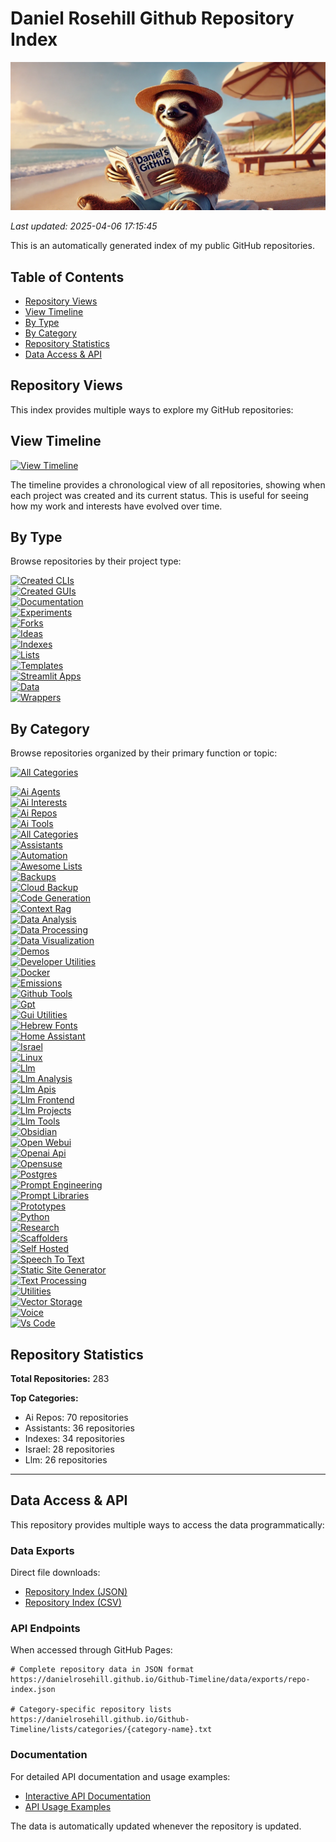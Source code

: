 # Daniel Rosehill Github Repository Index

![Banner](banners/index.png)

*Last updated: 2025-04-06 17:15:45*

This is an automatically generated index of my public GitHub repositories.

## Table of Contents
- [Repository Views](#repository-views)
- [View Timeline](#view-timeline)
- [By Type](#by-type)
- [By Category](#by-category)
- [Repository Statistics](#repository-statistics)
- [Data Access & API](#data-access--api)

## Repository Views

This index provides multiple ways to explore my GitHub repositories:

## View Timeline
[![View Timeline](https://img.shields.io/badge/Timeline-4285F4?style=for-the-badge&logo=github&logoColor=white)](timeline.md)

The timeline provides a chronological view of all repositories, showing when each project was created and its current status. This is useful for seeing how my work and interests have evolved over time.

## By Type
Browse repositories by their project type:

[![Created CLIs](https://img.shields.io/badge/Created_CLIs-0D47A1?style=for-the-badge&logo=github)](sections/created-clis.md)<br>[![Created GUIs](https://img.shields.io/badge/Created_GUIs-0D47A1?style=for-the-badge&logo=github)](sections/created-guis.md)<br>[![Documentation](https://img.shields.io/badge/Documentation-0D47A1?style=for-the-badge&logo=github)](sections/documentation.md)<br>[![Experiments](https://img.shields.io/badge/Experiments-0D47A1?style=for-the-badge&logo=github)](sections/experiments.md)<br>[![Forks](https://img.shields.io/badge/Forks-0D47A1?style=for-the-badge&logo=github)](sections/forks.md)<br>[![Ideas](https://img.shields.io/badge/Ideas-0D47A1?style=for-the-badge&logo=github)](sections/ideas.md)<br>[![Indexes](https://img.shields.io/badge/Indexes-0D47A1?style=for-the-badge&logo=github)](sections/indexes.md)<br>[![Lists](https://img.shields.io/badge/Lists-0D47A1?style=for-the-badge&logo=github)](sections/lists.md)<br>[![Templates](https://img.shields.io/badge/Templates-0D47A1?style=for-the-badge&logo=github)](sections/templates.md)<br>[![Streamlit Apps](https://img.shields.io/badge/Streamlit_Apps-0D47A1?style=for-the-badge&logo=github)](sections/streamlit-apps.md)<br>[![Data](https://img.shields.io/badge/Data-0D47A1?style=for-the-badge&logo=github)](sections/data.md)<br>[![Wrappers](https://img.shields.io/badge/Wrappers-0D47A1?style=for-the-badge&logo=github)](sections/wrappers.md)

## By Category
Browse repositories organized by their primary function or topic:

[![All Categories](https://img.shields.io/badge/All_Categories-FF5722?style=for-the-badge&logo=github&logoColor=white)](sections/all-categories.md)

[![Ai Agents](https://img.shields.io/badge/Ai_Agents-2ea44f?style=for-the-badge&logo=github)](sections/ai-agents.md)<br>[![Ai Interests](https://img.shields.io/badge/Ai_Interests-2ea44f?style=for-the-badge&logo=github)](sections/ai-interests.md)<br>[![Ai Repos](https://img.shields.io/badge/Ai_Repos-2ea44f?style=for-the-badge&logo=github)](sections/ai-repos.md)<br>[![Ai Tools](https://img.shields.io/badge/Ai_Tools-2ea44f?style=for-the-badge&logo=github)](sections/ai-tools.md)<br>[![All Categories](https://img.shields.io/badge/All_Categories-2ea44f?style=for-the-badge&logo=github)](sections/all-categories.md)<br>[![Assistants](https://img.shields.io/badge/Assistants-2ea44f?style=for-the-badge&logo=github)](sections/assistants.md)<br>[![Automation](https://img.shields.io/badge/Automation-2ea44f?style=for-the-badge&logo=github)](sections/automation.md)<br>[![Awesome Lists](https://img.shields.io/badge/Awesome_Lists-2ea44f?style=for-the-badge&logo=github)](sections/awesome-lists.md)<br>[![Backups](https://img.shields.io/badge/Backups-2ea44f?style=for-the-badge&logo=github)](sections/backups.md)<br>[![Cloud Backup](https://img.shields.io/badge/Cloud_Backup-2ea44f?style=for-the-badge&logo=github)](sections/cloud-backup.md)<br>[![Code Generation](https://img.shields.io/badge/Code_Generation-2ea44f?style=for-the-badge&logo=github)](sections/code-generation.md)<br>[![Context Rag](https://img.shields.io/badge/Context_Rag-2ea44f?style=for-the-badge&logo=github)](sections/context-rag.md)<br>[![Data Analysis](https://img.shields.io/badge/Data_Analysis-2ea44f?style=for-the-badge&logo=github)](sections/data-analysis.md)<br>[![Data Processing](https://img.shields.io/badge/Data_Processing-2ea44f?style=for-the-badge&logo=github)](sections/data-processing.md)<br>[![Data Visualization](https://img.shields.io/badge/Data_Visualization-2ea44f?style=for-the-badge&logo=github)](sections/data-visualization.md)<br>[![Demos](https://img.shields.io/badge/Demos-2ea44f?style=for-the-badge&logo=github)](sections/demos.md)<br>[![Developer Utilities](https://img.shields.io/badge/Developer_Utilities-2ea44f?style=for-the-badge&logo=github)](sections/developer-utilities.md)<br>[![Docker](https://img.shields.io/badge/Docker-2ea44f?style=for-the-badge&logo=github)](sections/docker.md)<br>[![Emissions](https://img.shields.io/badge/Emissions-2ea44f?style=for-the-badge&logo=github)](sections/emissions.md)<br>[![Github Tools](https://img.shields.io/badge/Github_Tools-2ea44f?style=for-the-badge&logo=github)](sections/github-tools.md)<br>[![Gpt](https://img.shields.io/badge/Gpt-2ea44f?style=for-the-badge&logo=github)](sections/gpt.md)<br>[![Gui Utilities](https://img.shields.io/badge/Gui_Utilities-2ea44f?style=for-the-badge&logo=github)](sections/gui-utilities.md)<br>[![Hebrew Fonts](https://img.shields.io/badge/Hebrew_Fonts-2ea44f?style=for-the-badge&logo=github)](sections/hebrew-fonts.md)<br>[![Home Assistant](https://img.shields.io/badge/Home_Assistant-2ea44f?style=for-the-badge&logo=github)](sections/home-assistant.md)<br>[![Israel](https://img.shields.io/badge/Israel-2ea44f?style=for-the-badge&logo=github)](sections/israel.md)<br>[![Linux](https://img.shields.io/badge/Linux-2ea44f?style=for-the-badge&logo=github)](sections/linux.md)<br>[![Llm](https://img.shields.io/badge/Llm-2ea44f?style=for-the-badge&logo=github)](sections/llm.md)<br>[![Llm Analysis](https://img.shields.io/badge/Llm_Analysis-2ea44f?style=for-the-badge&logo=github)](sections/llm-analysis.md)<br>[![Llm Apis](https://img.shields.io/badge/Llm_Apis-2ea44f?style=for-the-badge&logo=github)](sections/llm-apis.md)<br>[![Llm Frontend](https://img.shields.io/badge/Llm_Frontend-2ea44f?style=for-the-badge&logo=github)](sections/llm-frontend.md)<br>[![Llm Projects](https://img.shields.io/badge/Llm_Projects-2ea44f?style=for-the-badge&logo=github)](sections/llm-projects.md)<br>[![Llm Tools](https://img.shields.io/badge/Llm_Tools-2ea44f?style=for-the-badge&logo=github)](sections/llm-tools.md)<br>[![Obsidian](https://img.shields.io/badge/Obsidian-2ea44f?style=for-the-badge&logo=github)](sections/obsidian.md)<br>[![Open Webui](https://img.shields.io/badge/Open_Webui-2ea44f?style=for-the-badge&logo=github)](sections/open-webui.md)<br>[![Openai Api](https://img.shields.io/badge/Openai_Api-2ea44f?style=for-the-badge&logo=github)](sections/openai-api.md)<br>[![Opensuse](https://img.shields.io/badge/Opensuse-2ea44f?style=for-the-badge&logo=github)](sections/opensuse.md)<br>[![Postgres](https://img.shields.io/badge/Postgres-2ea44f?style=for-the-badge&logo=github)](sections/postgres.md)<br>[![Prompt Engineering](https://img.shields.io/badge/Prompt_Engineering-2ea44f?style=for-the-badge&logo=github)](sections/prompt-engineering.md)<br>[![Prompt Libraries](https://img.shields.io/badge/Prompt_Libraries-2ea44f?style=for-the-badge&logo=github)](sections/prompt-libraries.md)<br>[![Prototypes](https://img.shields.io/badge/Prototypes-2ea44f?style=for-the-badge&logo=github)](sections/prototypes.md)<br>[![Python](https://img.shields.io/badge/Python-2ea44f?style=for-the-badge&logo=github)](sections/python.md)<br>[![Research](https://img.shields.io/badge/Research-2ea44f?style=for-the-badge&logo=github)](sections/research.md)<br>[![Scaffolders](https://img.shields.io/badge/Scaffolders-2ea44f?style=for-the-badge&logo=github)](sections/scaffolders.md)<br>[![Self Hosted](https://img.shields.io/badge/Self_Hosted-2ea44f?style=for-the-badge&logo=github)](sections/self-hosted.md)<br>[![Speech To Text](https://img.shields.io/badge/Speech_To_Text-2ea44f?style=for-the-badge&logo=github)](sections/speech-to-text.md)<br>[![Static Site Generator](https://img.shields.io/badge/Static_Site_Generator-2ea44f?style=for-the-badge&logo=github)](sections/static-site-generator.md)<br>[![Text Processing](https://img.shields.io/badge/Text_Processing-2ea44f?style=for-the-badge&logo=github)](sections/text-processing.md)<br>[![Utilities](https://img.shields.io/badge/Utilities-2ea44f?style=for-the-badge&logo=github)](sections/utilities.md)<br>[![Vector Storage](https://img.shields.io/badge/Vector_Storage-2ea44f?style=for-the-badge&logo=github)](sections/vector-storage.md)<br>[![Voice](https://img.shields.io/badge/Voice-2ea44f?style=for-the-badge&logo=github)](sections/voice.md)<br>[![Vs Code](https://img.shields.io/badge/Vs_Code-2ea44f?style=for-the-badge&logo=github)](sections/vs-code.md)

## Repository Statistics

**Total Repositories:** 283

**Top Categories:**
- Ai Repos: 70 repositories
- Assistants: 36 repositories
- Indexes: 34 repositories
- Israel: 28 repositories
- Llm: 26 repositories

---

## Data Access & API

This repository provides multiple ways to access the data programmatically:

### Data Exports
Direct file downloads:
- [Repository Index (JSON)](data/exports/repo-index.json)
- [Repository Index (CSV)](data/exports/repo-index.csv)

### API Endpoints
When accessed through GitHub Pages:
```
# Complete repository data in JSON format
https://danielrosehill.github.io/Github-Timeline/data/exports/repo-index.json

# Category-specific repository lists
https://danielrosehill.github.io/Github-Timeline/lists/categories/{category-name}.txt
```

### Documentation
For detailed API documentation and usage examples:
- [Interactive API Documentation](https://danielrosehill.github.io/Github-Timeline/)
- [API Usage Examples](examples/api-usage.md)

The data is automatically updated whenever the repository is updated.